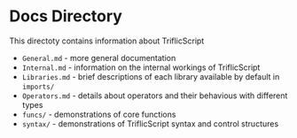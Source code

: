 # Docs Directory

This directoty contains information about TriflicScript

- `General.md` - more general documentation
- `Internal.md` - information on the internal workings of TriflicScript
- `Libraries.md` - brief descriptions of each library available by default in `imports/`
- `Operators.md` - details about operators and their behavious with different types
- `funcs/` - demonstrations of core functions
- `syntax/` - demonstrations of TriflicScript syntax and control structures